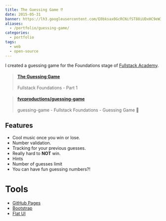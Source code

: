 ```yaml
---
title: The Guessing Game ⁉️
date: 2015-05-31
banner: https://lh3.googleusercontent.com/E0bksax0GcRCNifST88iUDxHC9eW3caB2mHIdbjMBj0uTXth4BU2HOSXksbM_aEouGJw6Nc133tm2WkUmwvYv33PA2JOkHIr_MXJWABtexBn4X3yvvgQ16FiWSaS0pE2GqI6AwD-er4SbeMmqIYFpajPK643YTVrE1Ph4tJsSK-n6bKQxzOSoB3QrkTLtWD86uQSbZ77a8RsZ63vsXK1sMz6haPjzqwa9GZET5dZ9jPl_5ipVdH-bjCfdAeoZGcI46fX6LLQxqMYcQGqb6vpGNNjv5pi0qK1oE_gBwhPntSBMJWu4jpgp8m3lc1JReVCug682qdJYZK2wLwgxhHkzNhrnjeklcDILjuEHeUT-NS3o8dcwbuyv6t54OY8cgBJFWnsQwd3S4yIZA0ue9aUgIX8c-zdABxf10qr5HTCaVKyRWyo0TKBtb5fdfhsz4_5lmPfzkX3QhpmP3C9yspsuHXZbBRk6sAYziyHalQnciiANRzARHZpY54cb9NN5dmhTwu44-vaWQ0RjdJVspd8H7kjvGVFwOszfyAXslG3eKTkFETNGyWPlxz-U4dqLxU-qtjExw9qguh5ykRcVpNLt3fQy_PbvUdbk4xnxdPraAiAGElTXiNNIwQpaQPVrppk=w374-h220-no
aliases:
  - /portfolio/guessing-game/
categories:
  - portfolio
tags:
  - web
  - open-source
---
```


I created a guessing game for the Foundations stage of [Fullstack Academy](https://fullstackacademy.com).

<blockquote class="embedly-card"><h4><a href="https://fvcproductions.github.io/guessing-game">The Guessing Game</a></h4><p>Fullstack Foundations - Part 1</p></blockquote>
<script async src="//cdn.embedly.com/widgets/platform.js" charset="UTF-8"></script>

<blockquote class="embedly-card"><h4><a href="http://github.com/fvcproductions/guessing-game">fvcproductions/guessing-game</a></h4><p>guessing-game - Fullstack Foundations - Guessing Game 🎱</p></blockquote>
<script async src="//cdn.embedly.com/widgets/platform.js" charset="UTF-8"></script>

## Features

- Cool music once you win or lose.
- Number validation.
- Tracking for your previous guesses.
- Really hard to **NOT** win.
- Hints
- Number of guesses limit
- You can have fun guessing numbers?!

# Tools

- [GitHub Pages](https://pages.github.com/)
- [Bootstrap](https://getbootstrap.com/)
- [Flat UI](https://designmodo.github.io/Flat-UI/)
